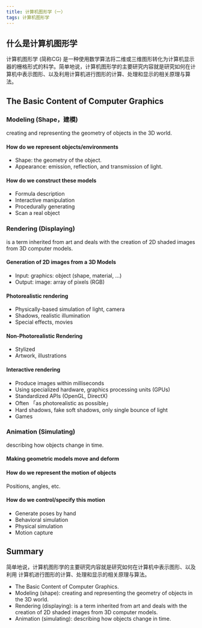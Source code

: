 ```yaml
---
title: 计算机图形学（一）
tags: 计算机图形学
---
```

## 什么是计算机图形学

计算机图形学 (简称CG) 是一种使用数学算法将二维或三维图形转化为计算机显示器的栅格形式的科学。简单地说，计算机图形学的主要研究内容就是研究如何在计算机中表示图形、以及利用计算机进行图形的计算、处理和显示的相关原理与算法。

## The Basic Content of Computer Graphics

### Modeling (Shape，建模)

creating and representing the geometry of objects in the 3D world.

#### How do we represent objects/environments

- Shape: the geometry of the object.
- Appearance: emission, reflection, and transmission of light.

#### How do we construct these models

- Formula description
- Interactive manipulation
- Procedurally generating
- Scan a real object

### Rendering (Displaying)

is a term inherited from art and deals with the creation of 2D shaded images from 3D computer models.

#### Generation of 2D images from a 3D Models

- Input: graphics: object (shape, material, …)
- Output: image: array of pixels (RGB)

#### Photorealistic rendering

- Physically-based simulation of light, camera
- Shadows, realistic illumination
- Special effects, movies

#### Non-Photorealistic Rendering

- Stylized
- Artwork, illustrations

#### Interactive rendering

- Produce images within milliseconds
- Using specialized hardware, graphics processing units (GPUs)
- Standardized APIs (OpenGL, DirectX)
- Often 「as photorealistic as possible」
- Hard shadows, fake soft shadows, only single bounce of light
- Games

### Animation (Simulating)

describing how objects change in time.

#### Making geometric models move and deform

#### How do we represent the motion of objects

Positions, angles, etc.

#### How do we control/specify this motion

- Generate poses by hand
- Behavioral simulation
- Physical simulation
- Motion capture

## Summary

简单地说，计算机图形学的主要研究内容就是研究如何在计算机中表示图形、以及利用 计算机进行图形的计算、处理和显示的相关原理与算法。

- The Basic Content of Computer Graphics.
- Modeling (shape): creating and representing the geometry of objects in the 3D world.
- Rendering (displaying): is a term inherited from art and deals with the creation of 2D shaded images from 3D computer models.
- Animation (simulating): describing how objects change in time.

